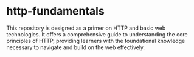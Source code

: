 # http-fundamentals
This repository is designed as a primer on HTTP and basic web technologies. It offers a comprehensive guide to understanding the core principles of HTTP, providing learners with the foundational knowledge necessary to navigate and build on the web effectively.
